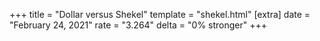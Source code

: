 +++
title = "Dollar versus Shekel"
template = "shekel.html"
[extra]
date = "February 24, 2021"
rate = "3.264"
delta = "0% stronger"
+++
